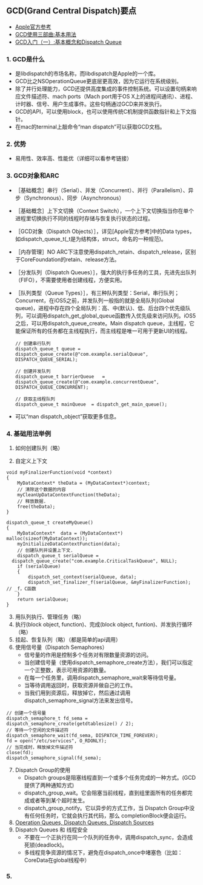 ## GCD(Grand Central Dispatch)要点
*	[Apple官方参考](https://developer.apple.com/library/ios/documentation/Performance/Reference/GCD_libdispatch_Ref/)
*	[GCD使用三部曲:基本用法](http://www.jianshu.com/p/d56064507fb8)
*	[GCD入门（一）:基本概念和Dispatch Queue](http://www.dreamingwish.com/article/grand-central-dispatch-basic-1.html)

### 1. GCD是什么
*	是libdispatch的市场名称，而libdispatch是Apple的一个库。
*	GCD比之NSOperationQueue更底层更高效，因为它运行在系统级别。
*	除了并行处理能力，GCD还提供高度集成的事件控制系统。可以设置句柄来响应文件描述符、mach ports（Mach port用于OS X上的进程间通讯）、进程、计时器、信号、用户生成事件。这些句柄通过GCD来并发执行。
*	GCD的API，可以使用block，也可以使用传统C机制提供函数指针和上下文指针。
*	在mac的terminal上敲命令“man dispatch”可以获取GCD文档。

### 2. 优势
*	易用性、效率高、性能优（详细可以看参考链接）

### 3. GCD对象和ARC
*	［基础概念］串行（Serial）、并发（Concurrent）、并行（Parallelism）、异步（Synchronous）、同步（Asynchronous）
*	［基础概念］上下文切换（Context Switch），一个上下文切换指当你在单个进程里切换执行不同的线程时存储与恢复执行状态的过程。
*	［GCD对象（Dispatch Objects）］，详见[Apple官方参考]中的Data types，如dispatch_queue_t(_t是为结构体，struct，命名的一种规范)。
*	［内存管理］NO ARC下注意使用dispatch_retain、dispatch_release，区别于CoreFoundation的retain、release方法。
*	［分发队列（Dispatch Queues）］，强大的执行多任务的工具，先进先出队列（FIFO），不需要使用者创建线程，方便实用。
*	［队列类型（Queue Types）］，有三种队列类型：Serial，串行队列；Concurrent，在iOS5之前，并发队列一般指的就是全局队列(Global queue)，进程中存在四个全局队列：高、中(默认)、低、后台四个优先级队列，可以调用dispatch_get_global_queue函数传入优先级来访问队列。iOS5之后，可以用dispatch_queue_create。Main dispatch queue，主线程，它能保证所有的任务都在主线程执行，而主线程是唯一可用于更新UI的线程。

	```objc
	// 创建串行队列
	dispatch_queue_t queue = 	dispatch_queue_create(@"com.example.serialQueue", DISPATCH_QUEUE_SERIAL);
	 
	// 创建并发队列
	dispatch_queue_t barrierQueue	= dispatch_queue_create(@"com.example.concurrentQueue", DISPATCH_QUEUE_CONCURRENT);
	
	// 获取主线程队列
	dispatch_queue_t mainQueue	= dispatch_get_main_queue();
	```
*	可以“man dispatch_object”获取更多信息。


### 4. 基础用法举例

1. 如何创建队列（略）

2. 自定义上下文

```objc
void myFinalizerFunction(void *context)
{
	MyDataContext* theData = (MyDataContext*)context;
	// 清除这个数据的内容
    myCleanUpDataContextFunction(theData);
    // 释放数据.
    free(theData);
}

dispatch_queue_t createMyQueue()
{
    MyDataContext*  data = (MyDataContext*) malloc(sizeof(MyDataContext));
    myInitializeDataContextFunction(data);
    // 创建队列并设置上下文.
    dispatch_queue_t serialQueue =
  dispatch_queue_create("com.example.CriticalTaskQueue", NULL);
    if (serialQueue)
    {
		dispatch_set_context(serialQueue, data);
        dispatch_set_finalizer_f(serialQueue, &myFinalizerFunction); // _f，C函数
	}
	return serialQueue;
}
```

3. 用队列执行、管理任务（略）
4. 执行(block object, function)、完成(block object, funtion)、并发执行循环（略）
5. 挂起、恢复队列（略）（都是简单的api调用）
6. 使用信号量（Dispatch Semaphores）
	*	信号量的作用是控制多个任务对有限数量资源的访问。
	*	当创建信号量（使用dispatch_semaphore_create方法），我们可以指定一个正整数，表示可用资源的数量。
	*	在每一个任务里，调用dispatch_semaphore_wait来等待信号量。
	*	当等待调用返回时，获取资源并做自己的工作。
	*	当我们用到资源后，释放掉它，然后通过调用dispatch_semaphore_signal方法来发出信号。

```objc
// 创建一个信号量
dispatch_semaphore_t fd_sema = dispatch_semaphore_create(getdtablesize() / 2);
// 等待一个空闲的文件描述符
dispatch_semaphore_wait(fd_sema, DISPATCH_TIME_FOREVER);
fd = open("/etc/services", O_RDONLY);
// 当完成时，释放掉文件描述符
close(fd);
dispatch_semaphore_signal(fd_sema);
```

7. Dispatch Group的使用
	*	Dispatch groups是阻塞线程直到一个或多个任务完成的一种方式。(GCD提供了两种通知方式)
	*	dispatch_group_wait。它会阻塞当前线程，直到组里面所有的任务都完成或者等到某个超时发生。
	*	dispatch_group_notify。它以异步的方式工作，当 Dispatch Group中没有任何任务时，它就会执行其代码，那么 completionBlock便会运行。
8. [Operation Queues, Dispatch Queues, Dispatch Sources](https://developer.apple.com/library/ios/documentation/General/Conceptual/ConcurrencyProgrammingGuide/OperationQueues/OperationQueues.html#//apple_ref/doc/uid/TP40008091-CH102-SW24)
9. Dispatch Queues 和 线程安全
	*	不要在一个正执行在同一个队列的任务中，调用dispatch_sync，会造成死锁(deadlock)。
	*	多线程竞争资源的情况下，避免在dispatch_once中堵塞色（比如：CoreData在global线程中）

### 5. 



